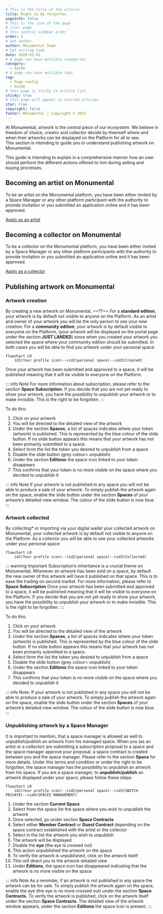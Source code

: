 ```yaml
---
# This is the title of the article
title: Right to be forgotten
pageInfo: false
# This is the icon of the page
# icon: page
# This control sidebar order
order: 3
# Set author
author: Monumental Team     
# Set writing time
date: 2020-01-01
# A page can have multiple categories
category:
  - Guide
# A page can have multiple tags
tag:
  - Page config
  - Guide
# this page is sticky in article list
sticky: true
# this page will appear in starred articles
star: true
copyright: false
footer: Monumental | Copyright © 2023
---
```

At Monumental, artwork is the central piece of our ecosystem. We believe in freedom of choice, creator and collector decide by themself where and when their artworks can be displayed on the Platform for all to see. <br>
This section is intending to guide you to understand publishing artwork on Monumental.


This guide is intending to explain in a comprehensive manner how an user should perform the different actions offered to him during selling and buying processes.

## Becoming an artist on Monumental
To be an artist on the Monumental platform, you have been either invited by a Space Manager or any other platform participant with the authority to provide invitation or you submitted an application online and it has been approved.

[Apply as an artist](https://monumental.app/apply/artist)

## Becoming a collector on Monumental
To be a collector on the Monumental platform, you have been either invited by a Space Manager or any other platform participants with the authority to provide invitation or you submitted an application online and it has been approved.

[Apply as a collector](https://monumental.app/apply/artist)

## Publishing artwork on Monumental

### Artwork creation
By creating a new artwork on Monumental,  ==??==
For a **standard edition**, your artwork is by default not visible to anyone on the Platform. As an artist and owner of your artwork you will be the only person to see your new creation.
For a **community edition**, your artwork is by default visible to everyone on the Platform, (your artwork will be displayed on the portal page under the section **JUST LANDED**) since when you created your artwork you selected the space where your community edition should be submitted.
In both cases you will be able to find you artwork under your personal space:


```mermaid
flowchart LR
    id1(Your profile icon)-->id2(personal space)-->id3(Created)
```

Once your artwork has been submitted and approved to a space, it will be published meaning that it will be visible to everyone on the Platform.

::: info Note
For more information about subscription, please refer to the section **Space Subscription**.
If you decide that you are not yet ready to show your artwork, you have the possibility to unpublish your artwork or to make invisible. This is the right to be forgotten.
:::

To do this:
1. Click on your artwork
2. You will be directed to the detailed view of the artwork
3. Under the section **Spaces**, a list of spaces indicates where your token (artwork) is published. This is represented by the blue colour of the slide button. If no slide button appears this means that your artwork has not been primarily submitted to a space.
4. Select form the list the token you desired to unpublish from a space 
5. Disable the slide button (grey colour= unpublish) 
6. Under the section **Editions** the space icon linked to your token disappears
7. This confirms that your token is no more visible on the space where you decided to unpublish it

::: info Note
If your artwork is not published in any space you will not be able to produce a sale of your artwork.
To simply publish the artwork again on the space, enable the slide button under the section **Spaces** of your artwork’s detailed view window. The colour of the slide button is now blue.
:::

### Artwork collected
By collecting* or importing via your digital wallet your collected artwork on Monumental, your collected artwork is by default not visible to anyone on the Platform. As a collector you will be able to see your collected artworks under your personal space:

```mermaid
flowchart LR
    id1(Your profile icon)-->id2(personal space)-->id3(Collected)
```

::: warning Important
Subscription’s inheritance is a crucial theme on Monumental. Whenever an artwork has been sold on a space, by default the new owner of this artwork will have it published on that space. This is to ease the trading on second market. For more information, please refer to **Space Subscription** 
Once your artwork has been submitted and approved to a space, it will be published meaning that it will be visible to everyone on the Platform.
If you decide that you are not yet ready to show your artwork, you have the possibility to unpublish your artwork or to make invisible. This is the right to be forgotten.
:::

To do this:
1. Click on your artwork
2. You will be directed to the detailed view of the artwork
3. Under the section **Spaces**, a list of spaces indicates where your token (artwork) is published. This is represented by the blue colour of the slide button. If no slide button appears this means that your artwork has not been primarily submitted to a space.
4. Select form the list the token you desired to unpublish from a space 
5. Disable the slide button (grey colour= unpublish) 
6. Under the section **Editions** the space icon linked to your token disappears
7. This confirms that your token is no more visible on the space where you decided to unpublish it

::: info Note:
If your artwork is not published in any space you will not be able to produce a sale of your artwork.
To simply publish the artwork again on the space, enable the slide button under the section **Spaces** of your artwork’s detailed view window. The colour of the slide button is now blue.
:::

### Unpublishing artwork by a Space Manager 
It is important to mention, that a space manager is allowed as well to unpublish/publish an artwork from his managed space. 
When you (as an artist or a collector) are submitting a subscription proposal to a space and the space manager approve your proposal, a space contract is created between you and the space manager.
Please refer to the section **Space** for more details.
Under this terms and condition or under the right to be forgotten, the space manager has the possibility to unpublish an artwork from his space. 
If you are a space manager, to **unpublish/publish** an artwork displayed under your space, please follow these steps:

```mermaid
flowchart LR
    id1(Your profile icon)-->id2(personal space)-->id3(SWITCH PRIVATE)-->id4(SPACES MANAGEMENT)
```

1. Under the section **Current Space**
2. Select from the space list the space where you wish to unpublish the artwork
3. Once selected, go under section **Space Contracts**
4. Select either **Member Contract** or **Guest Contract** depending on the space contract established with the artist or the collector
5. Select in the list the artwork you wish to unpublish 
6. The artwork will be displayed 
7. Disable the **eye** (the eye is crossed out)
8. This action unpublished the artwork on the space
9. To verify the artwork is unpublished, click on the artwork itself 
10. This will direct you to the artwork detailed view 
11. Under **Editions**, the space icon has disappeared indicating that the artwork is no more visible on the space

::: info Note
As a reminder, if an artwork is not published in any space the artwork can be for sale. 
To simply publish the artwork again on the space, enable the eye (the eye is no more crossed out) under the section **Space Contracts**.
To verify the artwork is published, click on the artwork itself under the section **Space Contracts**. The detailed view of the artwork window appears, under the section **Editions** the space icon is present.
:::
